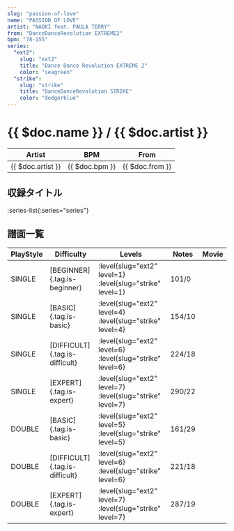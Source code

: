```yaml
---
slug: "passion-of-love"
name: "PASSION OF LOVE"
artist: "NAOKI feat. PAULA TERRY"
from: "DanceDanceRevolution EXTREME2"
bpm: "78-155"
series:
  "ext2":
    slug: "ext2"
    title: "Dance Dance Revolution EXTREME 2"
    color: "seagreen"
  "strike":
    slug: "strike"
    title: "DanceDanceRevolution STRIKE"
    color: "dodgerblue"
---
```


# {{ $doc.name }} / {{ $doc.artist }}

|Artist|BPM|From|
|------|---|----|
|{{ $doc.artist }}|{{ $doc.bpm }}|{{ $doc.from }}|

## 収録タイトル

:series-list{:series="series"}

## 譜面一覧

|PlayStyle|Difficulty|Levels|Notes|Movie|
|---------|----------|------|-----|-----|
|SINGLE|[BEGINNER]{.tag.is-beginner}|:level{slug="ext2" level=1} :level{slug="strike" level=1}|101/0||
|SINGLE|[BASIC]{.tag.is-basic}|:level{slug="ext2" level=4} :level{slug="strike" level=4}|154/10||
|SINGLE|[DIFFICULT]{.tag.is-difficult}|:level{slug="ext2" level=6} :level{slug="strike" level=6}|224/18||
|SINGLE|[EXPERT]{.tag.is-expert}|:level{slug="ext2" level=7} :level{slug="strike" level=7}|290/22||
|DOUBLE|[BASIC]{.tag.is-basic}|:level{slug="ext2" level=5} :level{slug="strike" level=5}|161/29||
|DOUBLE|[DIFFICULT]{.tag.is-difficult}|:level{slug="ext2" level=6} :level{slug="strike" level=6}|221/18||
|DOUBLE|[EXPERT]{.tag.is-expert}|:level{slug="ext2" level=7} :level{slug="strike" level=7}|287/19||
